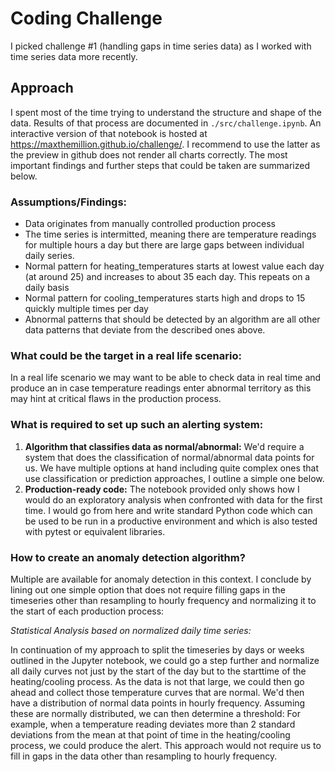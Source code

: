 # Coding Challenge
I picked challenge #1 (handling gaps in time series data) as I worked with time series data more recently.

## Approach

I spent most of the time trying to understand the structure and shape of the data. Results of that process are documented in `./src/challenge.ipynb`. An interactive version of that notebook is hosted at https://maxthemillion.github.io/challenge/. I recommend to use the latter as the preview in github does not render all charts correctly. The most important findings and further steps that could be taken are summarized below.

### Assumptions/Findings:
* Data originates from manually controlled production process
* The time series is intermitted, meaning there are temperature readings for multiple hours a day but there are large gaps between individual daily series.
* Normal pattern for heating_temperatures starts at lowest value each day (at around 25) and increases to about 35 each day. This repeats on a daily basis
* Normal pattern for cooling_temperatures starts high and drops to 15 quickly multiple times per day
* Abnormal patterns that should be detected by an algorithm are all other data patterns that deviate from the described ones above.

### What could be the target in a real life scenario:

In a real life scenario we may want to be able to check data in real time and produce an in case temperature readings enter abnormal territory as this may hint at critical flaws in the production process.

### What is required to set up such an alerting system:

1. **Algorithm that classifies data as normal/abnormal:** We'd require a system that does the classification of normal/abnormal data points for us. We have multiple options at hand including quite complex ones that use classification or prediction approaches, I outline a simple one below.
1. **Production-ready code:** The notebook provided only shows how I would do an exploratory analysis when confronted with data for the first time. I would go from here and write standard Python code which can be used to be run in a productive environment and which is also tested with pytest or equivalent libraries.

### How to create an anomaly detection algorithm?

Multiple are available for anomaly detection in this context. I conclude by lining out one simple option that does not require filling gaps in the timeseries other than resampling to hourly frequency and normalizing it to the start of each production process:

*Statistical Analysis based on normalized daily time series:*

In continuation of my approach to split the timeseries by days or weeks outlined in the Jupyter notebook, we could go a step further and normalize all daily curves not just by the start of the day but to the starttime of the heating/cooling process. As the data is not that large, we could then go ahead and collect those temperature curves that are normal. We'd then have a distribution of normal data points in hourly frequency. Assuming these are normally distributed, we can then determine a threshold: For example, when a temperature reading deviates more than 2 standard deviations from the mean at that point of time in the heating/cooling process, we could produce the alert. This approach would not require us to fill in gaps in the data other than resampling to hourly frequency.
